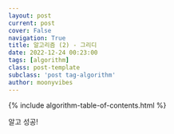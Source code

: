 ```yaml
---
layout: post
current: post
cover: False
navigation: True
title: 알고리즘 (2) - 그리디
date: 2022-12-24 00:23:00
tags: [algorithm]
class: post-template
subclass: 'post tag-algorithm'
author: moonyvibes
---
```

{% include algorithm-table-of-contents.html %}

알고 
성공!